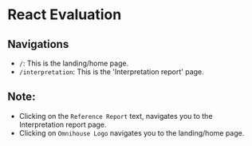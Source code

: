# React Evaluation

## Navigations

- `/`: This is the landing/home page.
- `/interpretation`: This is the 'Interpretation report' page.

## Note: 

- Clicking on the `Reference Report` text, navigates you to the Interpretation report page.
- Clicking on `Omnihouse Logo` navigates you to the landing/home page.